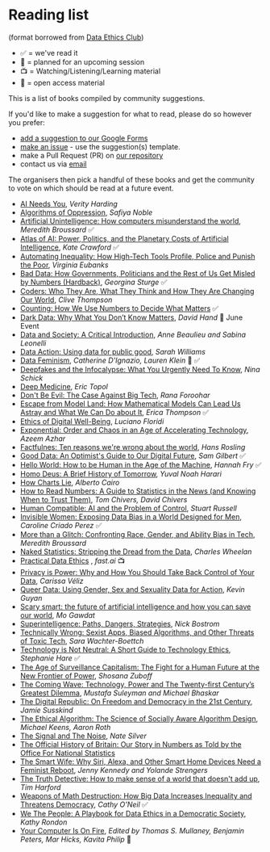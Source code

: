 # Reading list

(format borrowed from [Data Ethics Club](https://github.com/very-good-science/data-ethics-club))

- ✅ = we've read it
- 📅 = planned for an upcoming session
- 📺 = Watching/Listening/Learning material
- 💸 = open access material

This is a list of books compiled by community suggestions.

If you'd like to make a suggestion for what to read, please do so however you prefer:

* [add a suggestion to our Google Forms](https://forms.gle/qvNVX1681hkW62Lj9)
* [make an issue](https://github.com/ukgovdatascience/data-ethics-and-society-reading-group/issues/new/choose) - use the suggestion(s) template.
* make a Pull Request (PR) on [our repository](https://github.com/ukgovdatascience/data-ethics-and-society-reading-group)
* contact us via [email](mailto:xgov-data-ethics@proton.me)

The organisers then pick a handful of these books and get the community to vote on which should be read at a future event.

- [AI Needs You](https://press.princeton.edu/books/hardcover/9780691244877/ai-needs-you), *Verity Harding*
- [Algorithms of Oppression](https://safiyaunoble.com/research-writing/), *Safiya Noble*
- [Artificial Unintelligence: How computers misunderstand the world](https://meredithbroussard.com/books/), *Meredith Broussard* ✅
- [Atlas of AI: Power, Politics, and the Planetary Costs of Artificial Intelligence](https://www.katecrawford.net/index.html), *Kate Crawford* ✅
- [Automating Inequality: How High-Tech Tools Profile, Police and Punish the Poor](https://virginia-eubanks.com/automating-inequality/), *Virginia Eubanks*
- [Bad Data: How Governments, Politicians and the Rest of Us Get Misled by Numbers (Hardback)](https://www.hachette.co.uk/titles/georgina-sturge/bad-data/9780349128603/), *Georgina Sturge* ✅
- [Coders: Who They Are, What They Think and How They Are Changing Our World](https://www.clivethompson.net/), *Clive Thompson*
- [Counting: How We Use Numbers to Decide What Matters](https://www.goodreads.com/book/show/50489326-counting) ✅
- [Dark Data: Why What You Don’t Know Matters](https://darkdata.website/), *David Hand* 📅 June Event
- [Data and Society: A Critical Introduction](https://uk.sagepub.com/en-gb/eur/data-and-society/book269709), *Anne Beaulieu and Sabina Leonelli*
- [Data Action: Using data for public good](https://mitpress.mit.edu/9780262545310/data-action/), *Sarah Williams*
- [Data Feminism](https://data-feminism.mitpress.mit.edu/), *Catherine D'Ignazio, Lauren Klein* 💸 ✅
- [Deepfakes and the Infocalypse: What You Urgently Need To Know](https://ninaschick.org/deepfakes/), *Nina Schick*
- [Deep Medicine](https://drerictopol.com/portfolio/deep-medicine/), *Eric Topol*
- [Don't Be Evil: The Case Against Big Tech](https://www.ranaforoohar.com/dontbeevil), *Rana Foroohar*
- [Escape from Model Land: How Mathematical Models Can Lead Us Astray and What We Can Do about It](https://www.ericathompson.co.uk/books/), *Erica Thompson* ✅
- [Ethics of Digital Well-Being](https://link.springer.com/book/10.1007/978-3-030-50585-1), *Luciano Floridi*
- [Exponential: Order and Chaos in an Age of Accelerating Technology](https://www.exponentialview.co/p/my-book), *Azeem Azhar*
- [Factfulnes: Ten reasons we're wrong about the world](https://www.goodreads.com/en/book/show/34890015), *Hans Rosling*
- [Good Data: An Optimist's Guide to Our Digital Future](https://gooddataguide.com/), *Sam Gilbert* ✅
- [Hello World: How to be Human in the Age of the Machine](https://hannahfry.co.uk/book/hello-world/), *Hannah Fry* ✅
- [Homo Deus: A Brief History of Tomorrow](https://www.ynharari.com/book/homo-deus/), *Yuval Noah Harari*
- [How Charts Lie](https://albertocairo.com/), *Alberto Cairo*
- [How to Read Numbers: A Guide to Statistics in the News (and Knowing When to Trust Them)](https://www.howtoreadnumbers.com/), *Tom Chivers, David Chivers*
- [Human Compatible: AI and the Problem of Control](https://www.penguin.co.uk/books/307948/human-compatible-by-russell-stuart/9780141987507), *Stuart Russell*
- [Invisible Women: Exposing Data Bias in a World Designed for Men](https://carolinecriadoperez.com/book/invisible-women/), *Caroline Criado Perez* ✅
- [More than a Glitch: Confronting Race, Gender, and Ability Bias in Tech](https://meredithbroussard.com/books/), *Meredith Broussard*
- [Naked Statistics: Stripping the Dread from the Data](https://www.goodreads.com/en/book/show/17986418), *Charles Wheelan*
- [Practical Data Ethics](https://ethics.fast.ai/) , *fast.ai* 📺
- [Privacy is Power: Why and How You Should Take Back Control of Your Data](https://www.carissaveliz.com/books), *Carissa Véliz*
- [Queer Data: Using Gender, Sex and Sexuality Data for Action](https://kevinguyan.com/queer-data/), *Kevin Guyan*
- [Scary smart: the future of artificial intelligence and how you can save our world](https://www.mogawdat.com/scary-smart), *Mo Gawdat*
- [Superintelligence: Paths, Dangers, Strategies](https://nickbostrom.com/), *Nick Bostrom*
- [Technically Wrong: Sexist Apps, Biased Algorithms, and Other Threats of Toxic Tech](https://www.sarawb.com/books), *Sara Wachter-Boettch*
- [Technology is Not Neutral: A Short Guide to Technology Ethics](https://www.harebrain.co/books), *Stephanie Hare* ✅
- [The Age of Surveillance Capitalism: The Fight for a Human Future at the New Frontier of Power](https://shoshanazuboff.com/book/about/), *Shosana Zuboff*
- [The Coming Wave: Technology, Power and The Twenty-first Century’s Greatest Dilemma](https://www.the-coming-wave.com/), *Mustafa Suleyman and Michael Bhaskar*
- [The Digital Republic: On Freedom and Democracy in the 21st Century](https://www.bloomsbury.com/uk/digital-republic-9781526650412/), *Jamie Susskind*
- [The Ethical Algorithm: The Science of Socially Aware Algorithm Design](https://global.oup.com/academic/product/the-ethical-algorithm-9780190948207), *Michael Keens, Aaron Roth*
- [The Signal and The Noise](https://www.goodreads.com/book/show/13588394-the-signal-and-the-noise), *Nate Silver*
- [The Official History of Britain: Our Story in Numbers as Told by the Office For National Statistics](https://www.bibliophilebooks.com/officialhistoryofbritain)
- [The Smart Wife: Why Siri, Alexa, and Other Smart Home Devices Need a Feminist Reboot](https://mitpress.mit.edu/9780262542791/the-smart-wife/), *Jenny Kennedy and Yolande Strengers*
- [The Truth Detective: How to make sense of a world that doesn't add up](https://timharford.com/books/truthdetective/), *Tim Harford*
- [Weapons of Math Destruction: How Big Data Increases Inequality and Threatens Democracy](https://mathbabe.org/), *Cathy O'Neil* ✅
- [We The People: A Playbook for Data Ethics in a Democratic Society](https://technicspub.com/we-the-people/), *Kathy Rondon*
- [Your Computer Is On Fire](https://direct.mit.edu/books/edited-volume/5044/Your-Computer-Is-on-Fire), *Edited by Thomas S. Mullaney, Benjamin Peters, Mar Hicks, Kavita Philip* 💸

